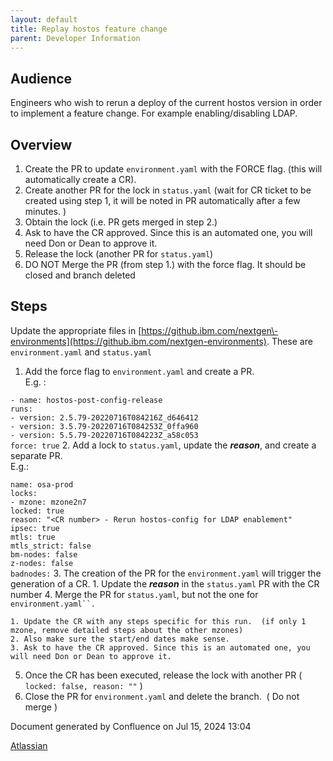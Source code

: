 ```yaml
---
layout: default
title: Replay hostos feature change 
parent: Developer Information
---
```

## Audience

Engineers who wish to rerun a deploy of the current hostos version in order to implement a feature change. For example enabling/disabling LDAP.

## Overview

1. Create the PR to update `environment.yaml` with the FORCE flag. (this will automatically create a CR).
2. Create another PR for the lock in `status.yaml` (wait for CR ticket to be created using step 1, it will be noted in PR automatically after a few minutes. )
3. Obtain the lock (i.e. PR gets merged in step 2\.)
4. Ask to have the CR approved. Since this is an automated one, you will need Don or Dean to approve it.
5. Release the lock (another PR for `status.yaml`)
6. DO NOT Merge the PR (from step 1\.) with the force flag. It should be closed and branch deleted

## Steps

Update the appropriate files in [https://github.ibm.com/nextgen\-environments](https://github.ibm.com/nextgen-environments). These are `environment.yaml` and `status.yaml`

1. Add the force flag to `environment.yaml` and create a PR.  
E.g. :


`- name: hostos-post-config-release`  
`runs:`  
`- version: 2.5.79-20220716T084216Z_d646412`  
`- version: 3.5.79-20220716T084253Z_0ffa960`  
`- version: 5.5.79-20220716T084223Z_a58c053`  
`force: true`
2. Add a lock to `status.yaml`, update the ***reason***, and create a separate PR.   
E.g.:


`name: osa-prod`  
`locks:`  
`- mzone: mzone2n7`  
`locked: true`  
`reason: "<CR number> - Rerun hostos-config for LDAP enablement"`  
`ipsec: true`  
`mtls: true`  
`mtls_strict: false`  
`bm-nodes: false`  
`z-nodes: false`  
`badnodes:`
3. The creation of the PR for the `environment.yaml` will trigger the generation of a CR.
	1. Update the ***reason*** in the `status.yaml` PR with the CR number
4. Merge the PR for `status.yaml`, but not the one for `environment.yaml``.`  

	1. Update the CR with any steps specific for this run.  (if only 1 mzone, remove detailed steps about the other mzones)
	2. Also make sure the start/end dates make sense.
	3. Ask to have the CR approved. Since this is an automated one, you will need Don or Dean to approve it.
5. Once the CR has been executed, release the lock with another PR ( `locked: false, reason: ""` )
6. Close the PR for `environment.yaml` and delete the branch.  ( Do not merge )

  


  




 


Document generated by Confluence on Jul 15, 2024 13:04


[Atlassian](https://www.atlassian.com/)


 


